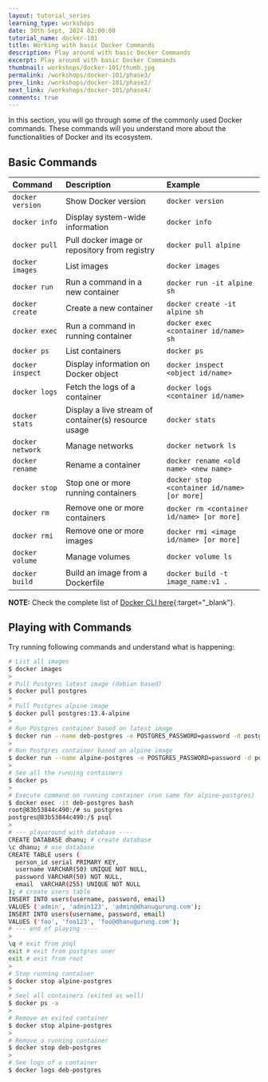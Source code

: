 ```yaml
---
layout: tutorial_series
learning_type: workshops
date: 30th Sept, 2024 02:00:00
tutorial_name: docker-101
title: Working with basic Docker Commands
description: Play around with basic Docker Commands
excerpt: Play around with basic Docker Commands
thumbnail: workshops/docker-101/thumb.jpg
permalink: /workshops/docker-101/phase3/
prev_link: /workshops/docker-101/phase2/
next_link: /workshops/docker-101/phase4/
comments: true
---
```


In this section, you will go through some of the commonly used Docker commands.
These commands will you understand more about the functionalities of Docker and its ecosystem.

## Basic Commands

| Command | Description | Example |
| :- | :- | :- |
| `docker version` | Show Docker version | `docker version` |
| `docker info` | Display system-wide information | `docker info` |
| `docker pull` | Pull docker image or repository from registry | `docker pull alpine` |
| `docker images` | List images | `docker images` |
| `docker run` | Run a command in a new container | `docker run -it alpine sh` |
| `docker create` | Create a new container | `docker create -it alpine sh` |
| `docker exec` | Run a command in running container | `docker exec <container id/name> sh` |
| `docker ps` | List containers | `docker ps` |
| `docker inspect` | Display information on Docker object | `docker inspect <object id/name>` |
| `docker logs` | Fetch the logs of a container | `docker logs <container id/name>` |
| `docker stats` | Display a live stream of container(s) resource usage | `docker stats` |
| `docker network` | Manage networks | `docker network ls` |
| `docker rename` | Rename a container | `docker rename <old name> <new name>` |
| `docker stop` | Stop one or more running containers | `docker stop <container id/name> [or more]` |
| `docker rm` | Remove one or more containers | `docker rm <container id/name> [or more]` |
| `docker rmi` | Remove one or more images | `docker rmi <image id/name> [or more]` |
| `docker volume` | Manage volumes | `docker volume ls` |
| `docker build` | Build an image from a Dockerfile | `docker build -t image_name:v1 .` |

__NOTE:__ Check the complete list of [Docker CLI here](https://docs.docker.com/engine/reference/commandline/docker/){:target="_blank"}.


## Playing with Commands

Try running following commands and understand what is happening:
>
~~~bash
# List all images
$ docker images
>
# Pull Postgres latest image (debian based)
$ docker pull postgres
>
# Pull Postgres alpine image
$ docker pull postgres:13.4-alpine
>
# Run Postgres container based on latest image
$ docker run --name deb-postgres -e POSTGRES_PASSWORD=password -d postgres
>
# Run Postgres container based on alpine image
$ docker run --name alpine-postgres -e POSTGRES_PASSWORD=password -d postgres:13.4-alpine
>
# See all the running containers
$ docker ps
>
# Execute command on running container (run same for alpine-postgres)
$ docker exec -it deb-postgres bash
root@83b53844c490:/# su postgres
postgres@83b53844c490:/$ psql
>
# --- playaround with database ----
CREATE DATABASE dhanu; # create database
\c dhanu; # use database
CREATE TABLE users (
  person_id serial PRIMARY KEY,
  username VARCHAR(50) UNIQUE NOT NULL,
  password VARCHAR(50) NOT NULL,
  email  VARCHAR(255) UNIQUE NOT NULL
); # create users table
INSERT INTO users(username, password, email)
VALUES ('admin', 'admin123', 'admin@dhanugurung.com');
INSERT INTO users(username, password, email)
VALUES ('foo', 'foo123', 'foo@dhanugurung.com');
# --- end of playing ----
>
\q # exit from psql
exit # exit from postgres user
exit # exit from root
>
# Stop running container
$ docker stop alpine-postgres
>
# Seel all containers (exited as well)
$ docker ps -a
>
# Remove an exited container
$ docker stop alpine-postgres
>
# Remove a running container
$ docker stop deb-postgres
>
# See logs of a container
$ docker logs deb-postgres
~~~
